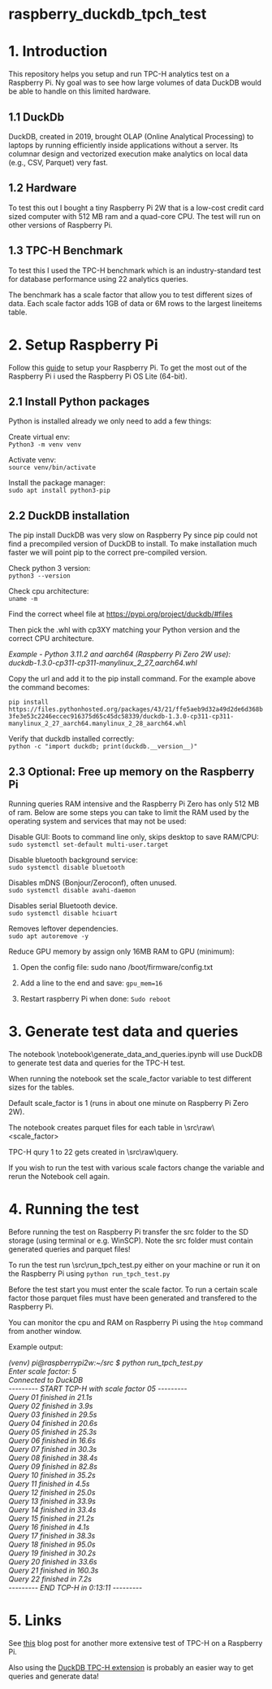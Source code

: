 # raspberry_duckdb_tpch_test

# 1. Introduction

This repository helps you setup and run TPC-H analytics test on a Raspberry Pi. Ny goal was to see how large volumes of data DuckDB would be able to handle on this limited hardware.

## 1.1 DuckDb
DuckDB, created in 2019, brought OLAP (Online Analytical Processing) to laptops by running efficiently inside applications without a server. Its columnar design and vectorized execution make analytics on local data (e.g., CSV, Parquet) very fast. 

## 1.2 Hardware
To test this out I bought a tiny Raspberry Pi 2W that is a low-cost credit card sized computer with 512 MB ram and a quad-core CPU. The test will run on other versions of Raspberry Pi.

## 1.3 TPC-H Benchmark
To test this I used the TPC-H benchmark which is an industry-standard test for database performance using 22 analytics queries. 

The benchmark has a scale factor that allow you to test different sizes of data. Each scale factor adds 1GB of data or 6M rows to the largest lineitems table.

# 2. Setup Raspberry Pi

Follow this [guide](https://pypi.org/project/duckdb/#files) to setup your Raspberry Pi. To get the most out of the Raspberry Pi i used the Raspberry Pi OS Lite (64-bit).

## 2.1 Install Python packages
Python is installed already we only need to add a few things:

Create virtual env:  
```Python3 -m venv venv```

Activate venv:  
```source venv/bin/activate```

Install the package manager:  
```sudo apt install python3-pip```

## 2.2 DuckDB installation

The pip install DuckDB was very slow on Raspberry Py since pip could not find a precompiled version of DuckDB to install. To make installation much faster we will point pip to the correct pre-compiled version.

Check python 3 version:  
```python3 --version```

Check cpu architecture:  
```uname -m```

Find the correct wheel file at https://pypi.org/project/duckdb/#files

Then pick the .whl with cp3XY matching your Python version and the correct CPU architecture.

*Example - Python 3.11.2 and aarch64 (Raspberry Pi Zero 2W use):   
duckdb-1.3.0-cp311-cp311-manylinux_2_27_aarch64.whl*

Copy the url and add it to the pip install command. For the example above the command becomes:

```pip install https://files.pythonhosted.org/packages/43/21/ffe5aeb9d32a49d2de6d368b3fe3e53c2246eccec916375d65c45dc58339/duckdb-1.3.0-cp311-cp311-manylinux_2_27_aarch64.manylinux_2_28_aarch64.whl```

Verify that duckdb installed correctly:  
```python -c "import duckdb; print(duckdb.__version__)"```

## 2.3 Optional: Free up memory on the Raspberry Pi

Running queries RAM intensive and the Raspberry Pi Zero has only 512 MB of ram. Below are some steps you can take to limit the RAM used by the operating system and services that may not be used:

Disable GUI: Boots to command line only, skips desktop to save RAM/CPU:  
```sudo systemctl set-default multi-user.target```

Disable bluetooth background service:  
```sudo systemctl disable bluetooth```

Disables mDNS (Bonjour/Zeroconf), often unused.  
```sudo systemctl disable avahi-daemon```

Disables serial Bluetooth device.  
```sudo systemctl disable hciuart```

Removes leftover dependencies.  
```sudo apt autoremove -y```

Reduce GPU memory by assign only 16MB RAM to GPU (minimum):

1. Open the config file: sudo nano /boot/firmware/config.txt

2. Add a line to the end and save:
```gpu_mem=16```

3. Restart raspberry Pi when done:
```Sudo reboot```

# 3. Generate test data and queries

The notebook \notebook\generate_data_and_queries.ipynb will use DuckDB to generate test data and queries for the TPC-H test.

When running the notebook set the scale_factor variable to test different sizes for the tables. 

Default scale_factor is 1 (runs in about one minute on Raspberry Pi Zero 2W).

The notebook creates parquet files for each table in \src\raw\\<scale_factor>

TPC-H qury 1 to 22 gets created in \src\raw\query.

If you wish to run the test with various scale factors change the variable and rerun the Notebook cell again.

# 4. Running the test

Before running the test on Raspberry Pi transfer the src folder to the SD storage (using terminal or e.g. WinSCP). Note the src folder must contain generated queries and parquet files!

To run the test run \src\run_tpch_test.py either on your machine or run it on the Raspberry Pi using ```python run_tpch_test.py```

Before the test start you must enter the scale factor. To run a certain scale factor those parquet files must have been generated and transfered to the Raspberry Pi.

You can monitor the cpu and RAM on Raspberry Pi using the ```htop``` command from another window.

Example output:

*(venv) pi@raspberrypi2w:~/src $ python run_tpch_test.py  
Enter scale factor: 5  
Connected to DuckDB  
--------- START TCP-H with scale factor  05 ---------  
Query 01 finished in 21.1s  
Query 02 finished in 3.9s  
Query 03 finished in 29.5s  
Query 04 finished in 20.6s  
Query 05 finished in 25.3s  
Query 06 finished in 16.6s  
Query 07 finished in 30.3s  
Query 08 finished in 38.4s  
Query 09 finished in 82.8s  
Query 10 finished in 35.2s  
Query 11 finished in 4.5s  
Query 12 finished in 25.0s  
Query 13 finished in 33.9s  
Query 14 finished in 33.4s  
Query 15 finished in 21.2s  
Query 16 finished in 4.1s  
Query 17 finished in 38.3s  
Query 18 finished in 95.0s  
Query 19 finished in 30.2s  
Query 20 finished in 33.6s  
Query 21 finished in 160.3s  
Query 22 finished in 7.2s  
--------- END TCP-H in 0:13:11 ---------*

# 5. Links

See [this](https://duckdb.org/2025/01/17/raspberryi-pi-tpch.html) blog post for another more extensive test of TPC-H on a Raspberry Pi.

Also using the [DuckDB TPC-H extension](https://duckdb.org/docs/stable/core_extensions/tpch.html) is probably an easier way to get queries and generate data!
